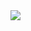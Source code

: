 <img align="left" src="https://github-readme-stats.pmargam.workers.dev/api?username=pablogamboa&count_private=true&show_icons=true&theme=tokyonight" />
